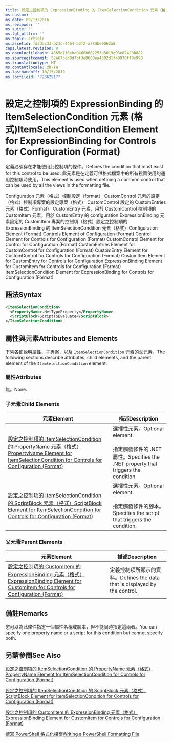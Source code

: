 ```yaml
---
title: 設定之控制項的 ExpressionBinding 的 ItemSelectionCondition 元素（格式） |Microsoft Docs
ms.custom: ''
ms.date: 09/13/2016
ms.reviewer: ''
ms.suite: ''
ms.tgt_pltfrm: ''
ms.topic: article
ms.assetid: fd3ddc33-b21c-4464-b3f2-a78dbe0062a8
caps.latest.revision: 8
ms.openlocfilehash: 4865d716ebe0460b662253a3019e93e82428b882
ms.sourcegitcommit: 52a67bcd9d7bf3e8600ea4302d1fa8970ff9c998
ms.translationtype: MT
ms.contentlocale: zh-TW
ms.lasthandoff: 10/15/2019
ms.locfileid: "72362917"
---
```

# <a name="itemselectioncondition-element-for-expressionbinding-for-controls-for-configuration-format"></a><span data-ttu-id="87173-102">設定之控制項的 ExpressionBinding 的 ItemSelectionCondition 元素 (格式)</span><span class="sxs-lookup"><span data-stu-id="87173-102">ItemSelectionCondition Element for ExpressionBinding for Controls for Configuration (Format)</span></span>

<span data-ttu-id="87173-103">定義必須存在才能使用此控制項的條件。</span><span class="sxs-lookup"><span data-stu-id="87173-103">Defines the condition that must exist for this control to be used.</span></span> <span data-ttu-id="87173-104">此元素是在定義可供格式檔案中的所有視圖使用的通用控制項時使用。</span><span class="sxs-lookup"><span data-stu-id="87173-104">This element is used when defining a common control that can be used by all the views in the formatting file.</span></span>

<span data-ttu-id="87173-105">Configuration 元素（格式）控制設定（format） CustomControl 元素的設定（格式）控制項專案的設定專案（格式） CustomControl 設定的 CustomEntries 元素（格式）Format） CustomEntry 元素，用於 CustomControl 控制項的 CustomItem 元素，用於 CustomEntry 的 configuration ExpressionBinding 元素設定的 CustomItem 專案的控制項（格式）設定之控制項的 ExpressionBinding 的 ItemSelectionCondition 元素（格式）</span><span class="sxs-lookup"><span data-stu-id="87173-105">Configuration Element (Format) Controls Element of Configuration (Format) Control Element for Controls for Configuration (Format) CustomControl Element for Control for Configuration (Format) CustomEntries Element for CustomControl for Configuration (Format) CustomEntry Element for CustomControl for Controls for Configuration (Format) CustomItem Element for CustomEntry for Controls for Configuration ExpressionBinding Element for CustomItem for Controls for Configuration (Format) ItemSelectionCondition Element for ExpressionBinding for Controls for Configuration (Format)</span></span>

## <a name="syntax"></a><span data-ttu-id="87173-106">語法</span><span class="sxs-lookup"><span data-stu-id="87173-106">Syntax</span></span>

```xml
<ItemSelectionCondition>
  <PropertyName>.NetTypeProperty</PropertyName>
  <ScriptBlock>ScriptToEvaluate</ScriptBlock>
</ItemSelectionCondition>
```

## <a name="attributes-and-elements"></a><span data-ttu-id="87173-107">屬性與元素</span><span class="sxs-lookup"><span data-stu-id="87173-107">Attributes and Elements</span></span>

<span data-ttu-id="87173-108">下列各節說明屬性、子專案，以及 `ItemSelectionCondition` 元素的父元素。</span><span class="sxs-lookup"><span data-stu-id="87173-108">The following sections describe attributes, child elements, and the parent element of the `ItemSelectionCondition` element.</span></span>

### <a name="attributes"></a><span data-ttu-id="87173-109">屬性</span><span class="sxs-lookup"><span data-stu-id="87173-109">Attributes</span></span>

<span data-ttu-id="87173-110">無。</span><span class="sxs-lookup"><span data-stu-id="87173-110">None.</span></span>

### <a name="child-elements"></a><span data-ttu-id="87173-111">子元素</span><span class="sxs-lookup"><span data-stu-id="87173-111">Child Elements</span></span>

|<span data-ttu-id="87173-112">元素</span><span class="sxs-lookup"><span data-stu-id="87173-112">Element</span></span>|<span data-ttu-id="87173-113">描述</span><span class="sxs-lookup"><span data-stu-id="87173-113">Description</span></span>|
|-------------|-----------------|
|[<span data-ttu-id="87173-114">設定之控制項的 ItemSelectionCondition 的 PropertyName 元素（格式）</span><span class="sxs-lookup"><span data-stu-id="87173-114">PropertyName Element for ItemSelectionCondition for Controls for Configuration (Format)</span></span>](./propertyname-element-for-itemseclectioncondition-for-controls-for-configuration-format.md)|<span data-ttu-id="87173-115">選擇性元素。</span><span class="sxs-lookup"><span data-stu-id="87173-115">Optional element.</span></span><br /><br /> <span data-ttu-id="87173-116">指定觸發條件的 .NET 屬性。</span><span class="sxs-lookup"><span data-stu-id="87173-116">Specifies the .NET property that triggers the condition.</span></span>|
|[<span data-ttu-id="87173-117">設定之控制項的 ItemSelectionCondition 的 ScriptBlock 元素（格式）</span><span class="sxs-lookup"><span data-stu-id="87173-117">ScriptBlock Element for ItemSelectionCondition for Controls for Configuration (Format)</span></span>](./scriptblock-element-for-itemseclectioncondition-for-controls-for-configuration-format.md)|<span data-ttu-id="87173-118">選擇性元素。</span><span class="sxs-lookup"><span data-stu-id="87173-118">Optional element.</span></span><br /><br /> <span data-ttu-id="87173-119">指定觸發條件的腳本。</span><span class="sxs-lookup"><span data-stu-id="87173-119">Specifies the script that triggers the condition.</span></span>|

### <a name="parent-elements"></a><span data-ttu-id="87173-120">父元素</span><span class="sxs-lookup"><span data-stu-id="87173-120">Parent Elements</span></span>

|<span data-ttu-id="87173-121">元素</span><span class="sxs-lookup"><span data-stu-id="87173-121">Element</span></span>|<span data-ttu-id="87173-122">描述</span><span class="sxs-lookup"><span data-stu-id="87173-122">Description</span></span>|
|-------------|-----------------|
|[<span data-ttu-id="87173-123">設定之控制項的 CustomItem 的 ExpressionBinding 元素（格式）</span><span class="sxs-lookup"><span data-stu-id="87173-123">ExpressionBinding Element for CustomItem for Controls for Configuration (Format)</span></span>](./expressionbinding-element-for-customitem-for-controls-for-configuration-format.md)|<span data-ttu-id="87173-124">定義控制項所顯示的資料。</span><span class="sxs-lookup"><span data-stu-id="87173-124">Defines the data that is displayed by the control.</span></span>|

## <a name="remarks"></a><span data-ttu-id="87173-125">備註</span><span class="sxs-lookup"><span data-stu-id="87173-125">Remarks</span></span>

<span data-ttu-id="87173-126">您可以為此條件指定一個屬性名稱或腳本，但不能同時指定這兩者。</span><span class="sxs-lookup"><span data-stu-id="87173-126">You can specify one property name or a script for this condition but cannot specify both.</span></span>

## <a name="see-also"></a><span data-ttu-id="87173-127">另請參閱</span><span class="sxs-lookup"><span data-stu-id="87173-127">See Also</span></span>

[<span data-ttu-id="87173-128">設定之控制項的 ItemSelectionCondition 的 PropertyName 元素（格式）</span><span class="sxs-lookup"><span data-stu-id="87173-128">PropertyName Element for ItemSelectionCondition for Controls for Configuration (Format)</span></span>](./propertyname-element-for-itemseclectioncondition-for-controls-for-configuration-format.md)

[<span data-ttu-id="87173-129">設定之控制項的 ItemSelectionCondition 的 ScriptBlock 元素（格式）</span><span class="sxs-lookup"><span data-stu-id="87173-129">ScriptBlock Element for ItemSelectionCondition for Controls for Configuration (Format)</span></span>](./scriptblock-element-for-itemseclectioncondition-for-controls-for-configuration-format.md)

[<span data-ttu-id="87173-130">設定之控制項的 CustomItem 的 ExpressionBinding 元素（格式）</span><span class="sxs-lookup"><span data-stu-id="87173-130">ExpressionBinding Element for CustomItem for Controls for Configuration (Format)</span></span>](./expressionbinding-element-for-customitem-for-controls-for-configuration-format.md)

[<span data-ttu-id="87173-131">撰寫 PowerShell 格式化檔案</span><span class="sxs-lookup"><span data-stu-id="87173-131">Writing a PowerShell Formatting File</span></span>](./writing-a-powershell-formatting-file.md)

